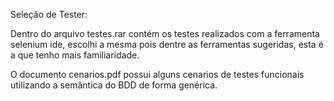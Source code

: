 Seleção de Tester:

Dentro do arquivo testes.rar contém os testes realizados com a ferramenta selenium ide, escolhi a mesma pois dentre as ferramentas sugeridas, esta é a que tenho mais familiaridade. 

O documento cenarios.pdf possui alguns cenarios de testes funcionais utilizando a semântica do BDD de forma genérica. 
